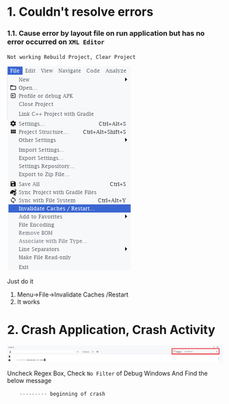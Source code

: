 # 1. Couldn't resolve errors

### 1.1. Cause error by layout file on run application but has no error occurred on `XML Editor`

`Not working Rebuild Project, Clear Project`

![resolve_cache](https://raw.githubusercontent.com/kdps/kotlin_learn/master/Image/resolve_cache.png)

Just do it
1. Menu->File->Invalidate Caches /Restart
2. It works

# 2. Crash Application, Crash Activity

![app_crash_no_filter](https://raw.githubusercontent.com/kdps/kotlin_learn/master/Image/app_crash_no_filter.png)

Uncheck Regex Box, Check `No Filter` of Debug Windows And Find the below message

```Kotlin
    --------- beginning of crash
```
